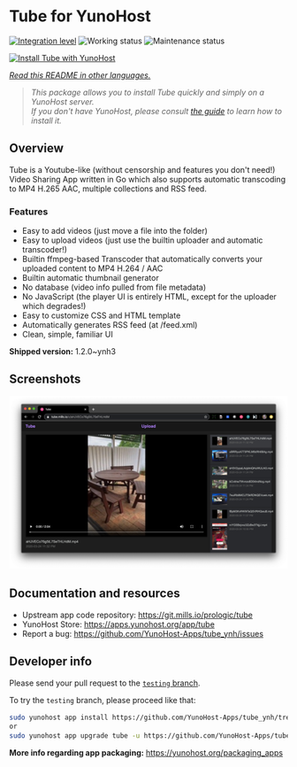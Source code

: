 <!--
N.B.: This README was automatically generated by <https://github.com/YunoHost/apps/tree/master/tools/readme_generator>
It shall NOT be edited by hand.
-->

# Tube for YunoHost

[![Integration level](https://apps.yunohost.org/badge/integration/tube)](https://ci-apps.yunohost.org/ci/apps/tube/)
![Working status](https://apps.yunohost.org/badge/state/tube)
![Maintenance status](https://apps.yunohost.org/badge/maintained/tube)

[![Install Tube with YunoHost](https://install-app.yunohost.org/install-with-yunohost.svg)](https://install-app.yunohost.org/?app=tube)

*[Read this README in other languages.](./ALL_README.md)*

> *This package allows you to install Tube quickly and simply on a YunoHost server.*  
> *If you don't have YunoHost, please consult [the guide](https://yunohost.org/install) to learn how to install it.*

## Overview

Tube is a Youtube-like (without censorship and features you don't need!) Video Sharing App written in Go which also supports automatic transcoding to MP4 H.265 AAC, multiple collections and RSS feed.

### Features

- Easy to add videos (just move a file into the folder)
- Easy to upload videos (just use the builtin uploader and automatic transcoder!)
- Builtin ffmpeg-based Transcoder that automatically converts your uploaded content to MP4 H.264 / AAC
- Builtin automatic thumbnail generator
- No database (video info pulled from file metadata)
- No JavaScript (the player UI is entirely HTML, except for the uploader which degrades!)
- Easy to customize CSS and HTML template
- Automatically generates RSS feed (at /feed.xml)
- Clean, simple, familiar UI


**Shipped version:** 1.2.0~ynh3

## Screenshots

![Screenshot of Tube](./doc/screenshots/screenshot.png)

## Documentation and resources

- Upstream app code repository: <https://git.mills.io/prologic/tube>
- YunoHost Store: <https://apps.yunohost.org/app/tube>
- Report a bug: <https://github.com/YunoHost-Apps/tube_ynh/issues>

## Developer info

Please send your pull request to the [`testing` branch](https://github.com/YunoHost-Apps/tube_ynh/tree/testing).

To try the `testing` branch, please proceed like that:

```bash
sudo yunohost app install https://github.com/YunoHost-Apps/tube_ynh/tree/testing --debug
or
sudo yunohost app upgrade tube -u https://github.com/YunoHost-Apps/tube_ynh/tree/testing --debug
```

**More info regarding app packaging:** <https://yunohost.org/packaging_apps>
